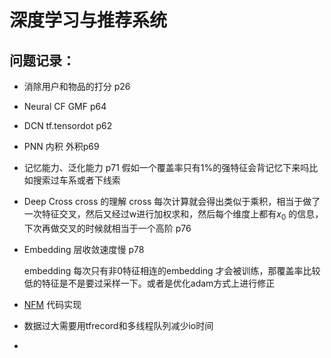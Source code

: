 # 深度学习与推荐系统

## 问题记录：

- 消除用户和物品的打分 p26

- Neural CF GMF p64

- DCN  tf.tensordot p62

- PNN  内积 外积p69

- 记忆能力、泛化能力 p71 假如一个覆盖率只有1%的强特征会背记忆下来吗比如搜索过车系或者下线索 

- Deep Cross  cross 的理解  cross 每次计算就会得出类似于乘积，相当于做了一次特征交叉，然后又经过w进行加权求和，然后每个维度上都有$x_{0}$ 的信息，下次再做交叉的时候就相当于一个高阶 p76

- Embedding 层收敛速度慢 p78

  embedding 每次只有非0特征相连的embedding 才会被训练，那覆盖率比较低的特征是不是要过采样一下。或者是优化adam方式上进行修正
  
- [NFM]( https://github.com/xxxmin/ctr_Keras) 代码实现

- 数据过大需要用tfrecord和多线程队列减少io时间

- 

  

  

  

  

  
